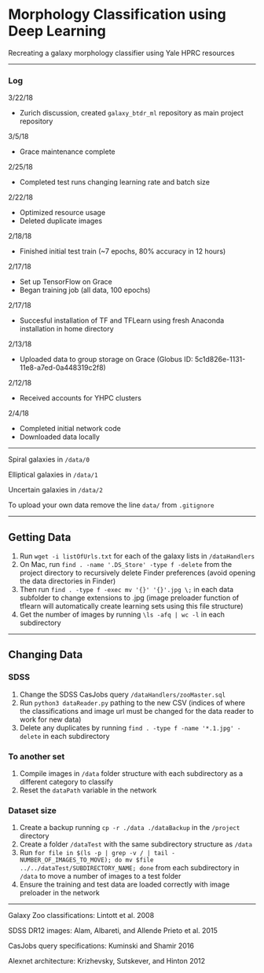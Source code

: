 # Morphology Classification using Deep Learning
Recreating a galaxy morphology classifier using Yale HPRC resources

---

### Log

3/22/18
- Zurich discussion, created `galaxy_btdr_ml` repository as main project repository

3/5/18
- Grace maintenance complete

2/25/18
- Completed test runs changing learning rate and batch size

2/22/18
- Optimized resource usage
- Deleted duplicate images

2/18/18
- Finished initial test train (~7 epochs, 80% accuracy in 12 hours)

2/17/18
- Set up TensorFlow on Grace
- Began training job (all data, 100 epochs)

2/17/18
- Succesful installation of TF and TFLearn using fresh Anaconda installation in home directory

2/13/18
- Uploaded data to group storage on Grace (Globus ID: 5c1d826e-1131-11e8-a7ed-0a448319c2f8)

2/12/18
- Received accounts for YHPC clusters

2/4/18
- Completed initial network code
- Downloaded data locally

---

Spiral galaxies in `/data/0`

Elliptical galaxies in `/data/1`

Uncertain galaxies in `/data/2`

To upload your own data remove the line `data/` from `.gitignore`

---

## Getting Data

1. Run `wget -i listOfUrls.txt` for each of the galaxy lists in `/dataHandlers`
2. On Mac, run `find . -name '.DS_Store' -type f -delete` from the project directory to recursively delete Finder preferences (avoid opening the data directories in Finder)
3. Then run `find . -type f -exec mv '{}' '{}'.jpg \;` in each data subfolder to change extensions to .jpg (image preloader function of tflearn will automatically create learning sets using this file structure)
4. Get the number of images by running `\ls -afq | wc -l` in each subdirectory

---

## Changing Data

### SDSS

1. Change the SDSS CasJobs query `/dataHandlers/zooMaster.sql`
2. Run `python3 dataReader.py` pathing to the new CSV (indices of where the classifications and image url must be changed for the data reader to work for new data)
3. Delete any duplicates by running `find . -type f -name '*.1.jpg' -delete` in each subdirectory

### To another set

1. Compile images in `/data` folder structure with each subdirectory as a different category to classify
2. Reset the `dataPath` variable in the network

### Dataset size

1. Create a backup running `cp -r ./data ./dataBackup` in the `/project` directory
2. Create a folder `/dataTest` with the same subdirectory structure as `/data`
3. Run `for file in $(ls -p | grep -v / | tail -NUMBER_OF_IMAGES_TO_MOVE); do mv $file ../../dataTest/SUBDIRECTORY_NAME; done` from each subdirectory in `/data` to move a number of images to a test folder
4. Ensure the training and test data are loaded correctly with image preloader in the network

---

Galaxy Zoo classifications: Lintott et al. 2008

SDSS DR12 images: Alam, Albareti, and Allende Prieto et al. 2015

CasJobs query specifications: Kuminski and Shamir 2016

Alexnet architecture: Krizhevsky, Sutskever, and Hinton 2012
